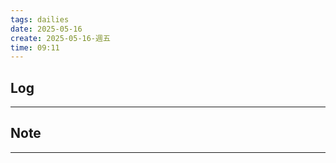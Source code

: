 ```yaml
---
tags: dailies  
date: 2025-05-16
create: 2025-05-16-週五
time: 09:11
---
```

## Log
---


## Note
---

